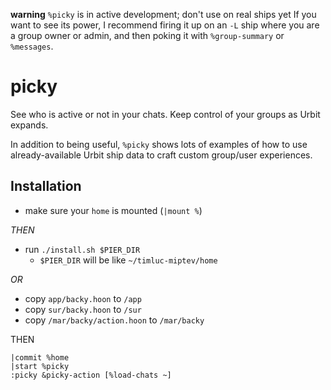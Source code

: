**warning** `%picky` is in active development; don't use on real ships yet
If you want to see its power, I recommend firing it up on an `-L` ship where you are a group owner or admin, and then poking it with `%group-summary` or `%messages`.

# picky
See who is active or not in your chats. Keep control of your groups as Urbit expands.

In addition to being useful, `%picky` shows lots of examples of how to use already-available Urbit ship data to craft custom group/user experiences.

## Installation
* make sure your `home` is mounted (`|mount %`)

*THEN*
* run `./install.sh $PIER_DIR`
  - `$PIER_DIR` will be like `~/timluc-miptev/home`

*OR*

* copy `app/backy.hoon` to `/app`
* copy `sur/backy.hoon` to `/sur`
* copy `/mar/backy/action.hoon` to `/mar/backy`

THEN
```
|commit %home
|start %picky
:picky &picky-action [%load-chats ~]
```
